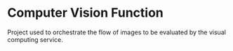 # Computer Vision Function

Project used to orchestrate the flow of images to be evaluated by the visual computing service.